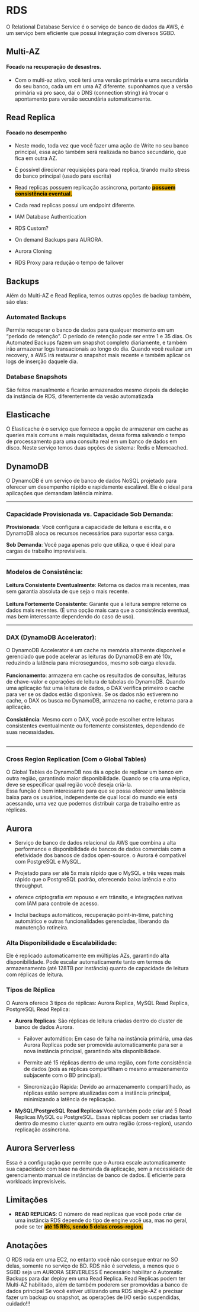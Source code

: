 # RDS
O Relational Database Service é o serviço de banco de dados da AWS, é um 
serviço bem eficiente que possui integração com diversos SGBD.
## Multi-AZ
#### **Focado na recuperação de desastres.**
- Com o multi-az ativo, você terá uma versão primária e uma secundária do seu banco, cada um em uma AZ diferente. 
suponhamos que a versão primária vá pro saco, daí o DNS (connection string) irá trocar o apontamento para versão secundária automaticamente.

## Read Replica
#### **Focado no desempenho**
- Neste modo, toda vez que você fazer uma ação de Write no seu banco principal, essa ação também será realizada no banco 
secundário, que fica em outra AZ.

- É possível direcionar requisições para read replica, tirando muito stress do banco principal (usado para escrita)

- Read replicas possuem replicação assíncrona, portanto <span style="background-color: #e0a800; color: black;font-weight:bold">possuem consistência eventual. </span>

- Cada read replicas possui um endpoint diferente.

- IAM Database Authentication

- RDS Custom?

- On demand Backups para AURORA.

- Aurora Cloning

- RDS Proxy para redução o tempo de failover

## Backups
Além do Multi-AZ e Read Replica, temos outras opções de backup também, são elas: 
### Automated Backups
Permite recuperar o banco de dados para qualquer momento em um 
“período de retençãoˮ. O período de retenção pode ser entre 1 e 35 dias. Os Automated Backups fazem um snapshot completo diariamente, e também irão armazenar logs transacionais ao longo do dia. Quando você realizar um recovery, a AWS irá restaurar o snapshot mais recente e também aplicar os logs de inserção daquele dia.
### Database Snapshots
São feitos manualmente e ficarão armazenados mesmo depois da deleção da instância de RDS, diferentemente da vesão automatizada

## Elasticache
O Elasticache é o serviço que fornece a opção de armazenar em cache as queries mais comuns e mais requisitadas, dessa forma salvando o tempo de processamento para uma consulta real em um banco de dados em disco.
Neste serviço temos duas opções de sistema: Redis e Memcached.

## DynamoDB
O DynamoDB é um serviço de banco de dados NoSQL projetado para oferecer um desempenho rápido e rapidamente escalável. Ele é o ideal para aplicações que demandam latência mínima.
___
### Capacidade Provisionada vs. Capacidade Sob Demanda:
**Provisionada**: Você configura a capacidade de leitura e escrita, e o DynamoDB aloca os recursos necessários para suportar essa carga.

**Sob Demanda**: Você paga apenas pelo que utiliza, o que é ideal para cargas de trabalho imprevisíveis.
___
### Modelos de Consistência:
**Leitura Consistente Eventualmente**: Retorna os dados mais recentes, mas sem garantia absoluta de que seja o mais recente.<br><br>
**Leitura Fortemente Consistente:** Garante que a leitura sempre retorne os dados mais recentes. (É uma opção mais cara que a consistência eventual, mas bem interessante dependendo do caso de uso).
___
### DAX (DynamoDB Accelerator):
O DynamoDB Accelerator é um cache na memória altamente disponível e gerenciado que pode acelerar as leituras do DynamoDB em até 10x, reduzindo a latência para microsegundos, mesmo sob carga elevada.<br><br>
**Funcionamento**: armazena em cache os resultados de consultas, leituras de chave-valor e operações de leitura de tabelas do DynamoDB. Quando uma aplicação faz uma leitura de dados, o DAX verifica primeiro o cache para ver se os dados estão disponíveis. Se os dados não estiverem no cache, o DAX os busca no DynamoDB, armazena no cache, e retorna para a aplicação.<br><br>
**Consistência**: Mesmo com o DAX, você pode escolher entre leituras consistentes eventualmente ou fortemente consistentes, dependendo de suas necessidades. <br><br>
___
### Cross Region Replication (Com o Global Tables)
O Global Tables do DynamoDB nos dá a opção de replicar um banco em outra região, garantindo maior disponibilidade. Quando se cria uma réplica, deve se especificar qual região você deseja 
criá-la.<br>
Essa função é bem interessante para que se possa oferecer uma latência baixa para os usuários, independente de qual local do mundo ele está acessando, uma vez que podemos distribuir carga de trabalho entre as réplicas.

## Aurora
- Serviço de banco de dados relacional da AWS que combina a alta performance e disponibilidade de bancos de dados comerciais com a 
efetividade dos bancos de dados open-source. o Aurora é 
compatível com PostgreSQL e MySQL.

- Projetado para ser até 5x mais rápido que o MySQL e 
três vezes mais rápido que o PostgreSQL padrão, oferecendo baixa 
latência e alto throughput.

- oferece criptografia em repouso e em trânsito, e integrações nativas com IAM para controle de acesso.
- Inclui backups automáticos, recuperação point-in-time, patching 
automático e outras funcionalidades gerenciadas, liberando da manutenção rotineira.

### Alta Disponibilidade e Escalabilidade:
Ele é replicado automaticamente em múltiplas AZs, garantindo alta 
disponibilidade. Pode escalar automaticamente tanto em termos de armazenamento (até 128TB por instância) quanto de capacidade de leitura com réplicas de leitura.

### Tipos de Réplica
O Aurora oferece 3 tipos de réplicas: Aurora Replica, MySQL Read Replica, PostgreSQL Read Replica:
- **Aurora Replicas**: São réplicas de leitura criadas dentro do 
cluster de banco de dados Aurora. 
    - Failover automático: Em caso de falha na instância primária, uma das Aurora Replicas pode ser promovida automaticamente para ser a nova instância principal, garantindo alta disponibilidade.

    - Permite até 15 réplicas dentro de uma região, com forte consistência de dados (pois as réplicas compartilham o mesmo armazenamento subjacente com o BD principal).

    - Sincronização Rápida: Devido ao armazenamento compartilhado, as réplicas estão sempre atualizadas com a instância principal, minimizando a latência de replicação.

- **MySQL/PostgreSQL Read Replicas**:Você também pode criar até 5 Read Replicas MySQL ou PostgreSQL. Essas réplicas podem ser criadas tanto dentro do mesmo cluster quanto 
em outra região (cross-region), usando replicação assíncrona.


## Aurora Serverless
Essa é a configuração que permite que o Aurora escale automaticamente sua capacidade com base na demanda da aplicação, sem a necessidade de gerenciamento manual de instâncias de banco de dados. É eficiente para workloads imprevisíveis.

## Limitações
- **READ REPLICAS**: O número de read replicas que você pode criar de uma instância RDS depende do tipo de engine você usa, mas no geral, pode se ter <span style="background-color: #e0a800; color: black;font-weight:bold">
até 15 RRs, sendo 5 delas cross-region.
</span>

## Anotações
O RDS roda em uma EC2, no entanto você não consegue entrar no SO 
delas, somente no serviço de BD.
RDS não é serveless, a menos que o SGBD seja um AURORA SERVERLESS
É necessário habilitar o Automatic Backups para dar deploy em uma Read 
Replica.
Read Replicas podem ter Multi-AZ habilitado, além de também poderem ser 
promovidas a banco de dados principal
Se você estiver utilizando uma RDS single-AZ e precisar fazer um backup 
ou snapshot, as operações de I/O serão suspendidas, cuidado!!!